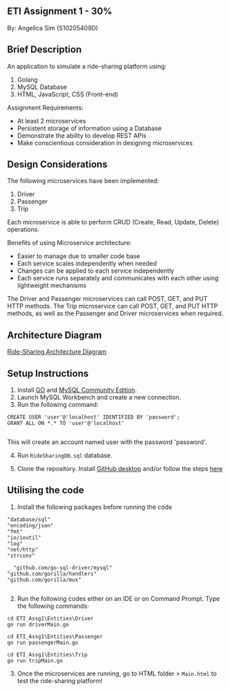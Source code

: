 ## ETI Assignment 1 - 30%
By: Angelica Sim (S10205409D)

## Brief Description
An application to simulate a ride-sharing platform using:
1. Golang
2. MySQL Database
3. HTML, JavaScript, CSS (Front-end)

Assignment Requirements:
- At least 2 microservices
- Persistent storage of information using a Database
- Demonstrate the ability to develop REST APIs
- Make conscientious consideration in designing microservices

## Design Considerations
The following microservices have been implemented:
1. Driver
2. Passenger
3. Trip

Each microservice is able to perform CRUD (Create, Read, Update, Delete) operations.

Benefits of using Microservice architecture:
- Easier to manage due to smaller code base
- Each service scales independently when needed
- Changes can be applied to each service independently
- Each service runs separately and communicates with each other using lightweight mechanisms

The Driver and Passenger microservices can call POST, GET, and PUT HTTP methods.
The Trip microservice can call POST, GET, and PUT HTTP methods, as well as the Passenger and Driver microservices when required.

## Architecture Diagram
[Ride-Sharing Architecture Diagram](https://github.com/4ngelixa/ETI_Asg1/blob/main/Diagram/Ride_Sharing_Diagram.png)

## Setup Instructions
1. Install [GO](https://go.dev/dl/) and [MySQL Community Edition](https://dev.mysql.com/downloads/installer/).
2. Launch MySQL Workbench and create a new connection. 
3. Run the following command:
```
CREATE USER 'user'@'localhost' IDENTIFIED BY 'password';
GRANT ALL ON *.* TO 'user'@'localhost'
 
```
This will create an account named user with the password 'password'.

4. Run `RideSharingDB.sql` database.

5. Clone the repository. Install [GitHub desktop](https://desktop.github.com/) and/or follow the steps [here](https://docs.github.com/en/desktop/contributing-and-collaborating-using-github-desktop/adding-and-cloning-repositories/cloning-and-forking-repositories-from-github-desktop)

## Utilising the code
1. Install the following packages before running the code
```
"database/sql"
"encoding/json"
"fmt"
"io/ioutil"
"log"
"net/http"
"strconv"

_ "github.com/go-sql-driver/mysql"
"github.com/gorilla/handlers"
"github.com/gorilla/mux"
 
```
2. Run the following codes either on an IDE or on Command Prompt. Type the following commands:
```
cd ETI_Assg1\Entities\Driver
go run driverMain.go

```
```
cd ETI_Assg1\Entities\Passenger
go run passengerMain.go

```
```
cd ETI_Assg1\Entities\Trip
go run tripMain.go

```
3. Once the microservices are running, go to HTML folder > `Main.html` to test the ride-sharing platform!
